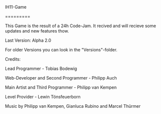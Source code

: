 IH11-Game

=========



This Game is the result of a 24h Code-Jam. 
It recived and will recieve some updates and new features thow.





Last Version: Alpha 2.0

For older Versions you can look in the "Versions"-folder.

Credits:


Lead Programmer - Tobias Bodewig 


Web-Developer and Second Programmer - Philipp Auch 


Main Artist and Third Programmer - Philipp van Kempen 


Level Provider - Lewin Tönsfeuerborn


Music by Philipp van Kempen, Gianluca Rubino and Marcel Thürmer
